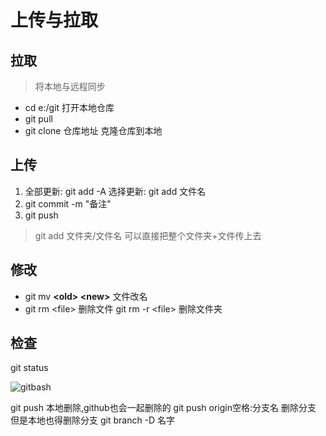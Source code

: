 # 上传与拉取

## 拉取

> 将本地与远程同步

- cd e:/git 打开本地仓库
- git pull
- git clone 仓库地址
  克隆仓库到本地

## 上传

1. 全部更新: git add -A
   选择更新: git add 文件名
2. git commit -m "备注"
3. git push

> git add 文件夹/文件名 可以直接把整个文件夹+文件传上去

## 修改

- git mv **<old\> <new\>** 文件改名
- git rm <file\> 删除文件
  git rm -r <file\> 删除文件夹

## 检查

git status

![gitbash](https://cdn.jsdelivr.net/gh/Hushyo/Photo@main/img/gitbash.png)

git push 本地删除,github也会一起删除的
git push origin空格:分支名 删除分支
但是本地也得删除分支 git branch -D 名字
